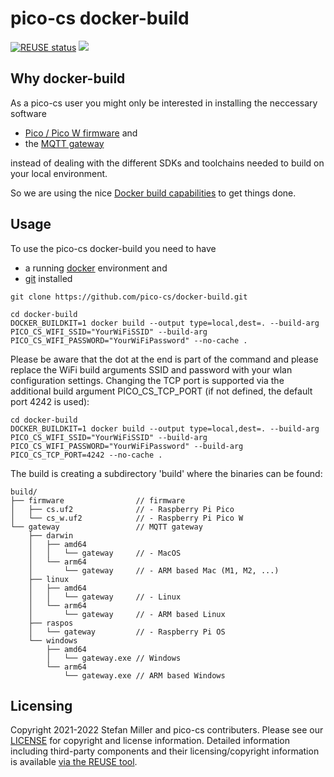 # pico-cs docker-build
[![REUSE status](https://api.reuse.software/badge/github.com/pico-cs/docker-build)](https://api.reuse.software/info/github.com/pico-cs/docker-build)
![](https://github.com/pico-cs/docker-build/workflows/build/badge.svg)

## Why docker-build

As a pico-cs user you might only be interested in installing the neccessary software
- [Pico / Pico W firmware](https://github.com/pico-cs/firmware) and
- the [MQTT gateway](https://github.com/pico-cs/mqtt-gateway)

instead of dealing with the different SDKs and toolchains needed to build on your local environment.

So we are using the nice [Docker build capabilities](https://www.docker.com/) to get things done.

## Usage

To use the pico-cs docker-build you need to have
- a running [docker](https://docs.docker.com/engine/install/) environment and
- [git](https://git-scm.com/book/en/v2/Getting-Started-Installing-Git) installed

```
git clone https://github.com/pico-cs/docker-build.git
```

```
cd docker-build
DOCKER_BUILDKIT=1 docker build --output type=local,dest=. --build-arg PICO_CS_WIFI_SSID="YourWiFiSSID" --build-arg PICO_CS_WIFI_PASSWORD="YourWiFiPassword" --no-cache .
```

Please be aware that the dot at the end is part of the command and please replace the WiFi build arguments SSID and password with your wlan configuration settings. Changing the TCP port is supported via the additional build argument PICO_CS_TCP_PORT (if not defined, the default port 4242 is used):

```
cd docker-build
DOCKER_BUILDKIT=1 docker build --output type=local,dest=. --build-arg PICO_CS_WIFI_SSID="YourWiFiSSID" --build-arg PICO_CS_WIFI_PASSWORD="YourWiFiPassword" --build-arg PICO_CS_TCP_PORT=4242 --no-cache .
```

The build is creating a subdirectory 'build' where the binaries can be found:

```
build/
├── firmware                // firmware
│   ├── cs.uf2              // - Raspberry Pi Pico
│   └── cs_w.uf2            // - Raspberry Pi Pico W
└── gateway                 // MQTT gateway
    ├── darwin
    │   ├── amd64
    │   │   └── gateway     // - MacOS
    │   └── arm64
    │       └── gateway     // - ARM based Mac (M1, M2, ...)
    ├── linux
    │   ├── amd64
    │   │   └── gateway     // - Linux
    │   └── arm64
    │       └── gateway     // - ARM based Linux
    ├── raspos
    │   └── gateway         // - Raspberry Pi OS
    └── windows
        ├── amd64
        │   └── gateway.exe // Windows
        └── arm64
            └── gateway.exe // ARM based Windows
```

## Licensing

Copyright 2021-2022 Stefan Miller and pico-cs contributers. Please see our [LICENSE](LICENSE.md) for copyright and license information. Detailed information including third-party components and their licensing/copyright information is available [via the REUSE tool](https://api.reuse.software/info/github.com/pico-cs/docker-build).

